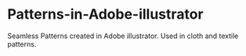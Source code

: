 # Patterns-in-Adobe-illustrator
Seamless Patterns created  in Adobe illustrator. Used in cloth and textile patterns.
